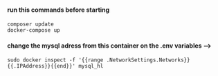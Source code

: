 #### run this commands before starting

```
composer update
docker-compose up
```

#### change the mysql adress from this container on the .env variables -->
```
sudo docker inspect -f '{{range .NetworkSettings.Networks}}{{.IPAddress}}{{end}}' mysql_hl
```
